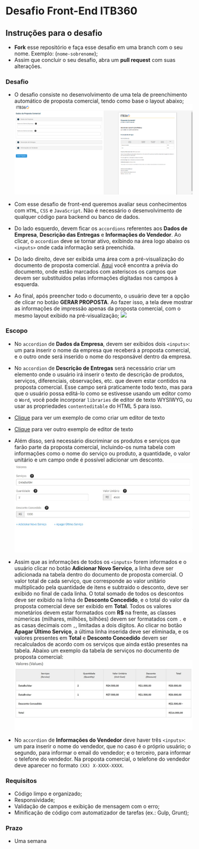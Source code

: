 # Desafio Front-End ITB360

## Instruções para o desafio
- **Fork** esse repositório e faça esse desafio em uma branch com o seu nome. Exemplo: (`nome-sobrenome`);
- Assim que concluir o seu desafio,  abra um **pull request** com suas alterações.

### Desafio
- O desafio consiste no desenvolvimento de uma tela de preenchimento automático de proposta comercial, tendo como base o layout abaixo;
![](assets/images/layout.png)

- Com esse desafio de front-end queremos avaliar seus conhecimentos com `HTML`, `CSS` e `JavaScript`. Não é necessário o desenvolvimento de qualquer código para backend ou banco de dados.

- Do lado esquerdo, devem ficar os `accordions` referentes aos **Dados de Empresa**, **Descrição das Entregas** e **Informações do Vendedor**. Ao clicar, o `accordion` deve se tornar ativo, exibindo na área logo abaixo os `<inputs>` onde cada informação será preenchida. 

- Do lado direito, deve ser exibida uma área com a pré-visualização do documento de proposta comercial. [Aqui](assets/images/commercial_proposal.html) você encontra a prévia do documento, onde estão marcados com asteriscos os campos que devem ser substituídos pelas informações digitadas nos campos à esquerda.

- Ao final, após preencher todo o documento, o usuário deve ter a opção de clicar no botão **GERAR PROPOSTA**. Ao fazer isso, a tela deve mostrar as informações de impressão apenas da proposta comercial, com o mesmo layout exibido na pré-visualização;
![](assets/images/layout_impressao.jpeg)

### Escopo

- No `accordion` de **Dados da Empresa**, devem ser exibidos dois `<inputs>`: um para inserir o nome da empresa que receberá a proposta comercial, e o outro onde será inserido o nome do responsável dentro da empresa.

- No `accordion` de **Descrição de Entregas** será necessário criar um elemento onde o usuário irá inserir o texto de descrição de produtos, serviços, diferenciais, observações, etc. que devem estar contidos na proposta comercial. Esse campo será praticamente todo texto, mas para que o usuário possa editá-lo como se estivesse usando um editor como o `Word`, você pode incorporar `libraries` de editor de texto WYSIWYG, ou usar as propriedades `contenteditable` do HTML 5 para isso. 
- [Clique](https://code.tutsplus.com/tutorials/create-a-wysiwyg-editor-with-the-contenteditable-attribute--cms-25657) para ver um exemplo de como criar um editor de texto
- [Clique](https://codeburst.io/how-to-build-your-own-wysiwyg-editor-6002fa3f5ea8) para ver outro exemplo de editor de texto

- Além disso, será necessário discriminar os produtos e serviços que farão parte da proposta comercial, incluindo-os numa tabela com informações como o nome do serviço ou produto, a quantidade, o valor unitário e um campo onde é possível adicionar um desconto.
![](assets/images/valores.jpg)

- Assim que as informações de todos os `<inputs>` forem informados e o usuário clicar no botão **Adicionar Novo Serviço**, a linha deve ser adicionada na tabela dentro do documento de proposta comercial. O valor total de cada serviço, que corresponde ao valor unitário multiplicado pela quantidade de itens e subtraído o desconto, deve ser exibido no final de cada linha. O total somado de todos os descontos deve ser exibido na linha de **Desconto Concedido**, e o total do valor da proposta comercial deve ser exibido em **Total**. Todos os valores monetários devem estar formatados com **R$** na frente, as classes númericas (milhares, milhões, bilhões) devem ser formatados com `.` e as casas decimais com `,`, limitadas a dois dígitos. Ao clicar no botão **Apagar Último Serviço**, a última linha inserida deve ser eliminada, e os valores presentes em **Total** e **Desconto Concedido** devem ser recalculados de acordo com os serviços que ainda estão presentes na tabela.
Abaixo um exemplo da tabela de serviços no documento de proposta comercial:
![](assets/images/tabela.jpg)

- No `accordion` de **Informações do Vendedor** deve haver três `<inputs>`: um para inserir o nome do vendedor, que no caso é o próprio usuário; o segundo, para informar o email do vendedor; e o terceiro, para informar o telefone do vendedor. Na proposta comercial, o telefone do vendedor deve aparecer no formato `(XX) X-XXXX-XXXX`.

### Requisitos
- Código limpo e organizado;
- Responsividade;
- Validação de campos e exibição de mensagem com o erro;
- Minificação de código com automatizador de tarefas (ex.: Gulp, Grunt);

### Prazo
- Uma semana



